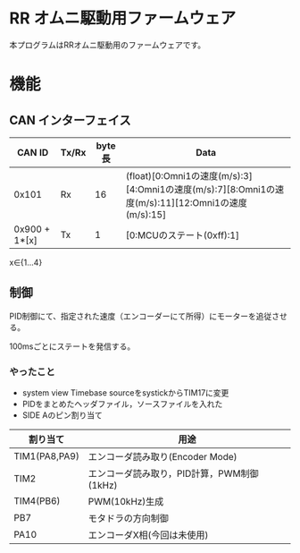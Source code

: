# RR オムニ駆動用ファームウェア
本プログラムはRRオムニ駆動用のファームウェアです。
# 機能
## CAN インターフェイス
| CAN ID        | Tx/Rx | byte長 | Data                                                                                   | 
|---------------|-------|-------|----------------------------------------------------------------------------------------|
| 0x101         | Rx    | 16    | (float)[0:Omni1の速度(m/s):3][4:Omni1の速度(m/s):7][8:Omni1の速度(m/s):11][12:Omni1の速度(m/s):15] |
| 0x900 + 1*[x] | Tx    | 1     | [0:MCUのステート(0xff):1]                                                                   |


x∈{1...4}
## 制御
PID制御にて、指定された速度（エンコーダーにて所得）にモーターを追従させる。

100msごとにステートを発信する。


### やったこと
* system view Timebase sourceをsystickからTIM17に変更
* PIDをまとめたヘッダファイル，ソースファイルを入れた
* SIDE Aのピン割り当て

| 割り当て          | 用途                          |
|---------------|-----------------------------|
| TIM1(PA8,PA9) | エンコーダ読み取り(Encoder Mode)     | 
| TIM2          | エンコーダ読み取り，PID計算，PWM制御 (1kHz) |
| TIM4(PB6)     | PWM(10kHz)生成                |
|PB7 | モタドラの方向制御                   |
|PA10 | エンコーダX相(今回は未使用)             |